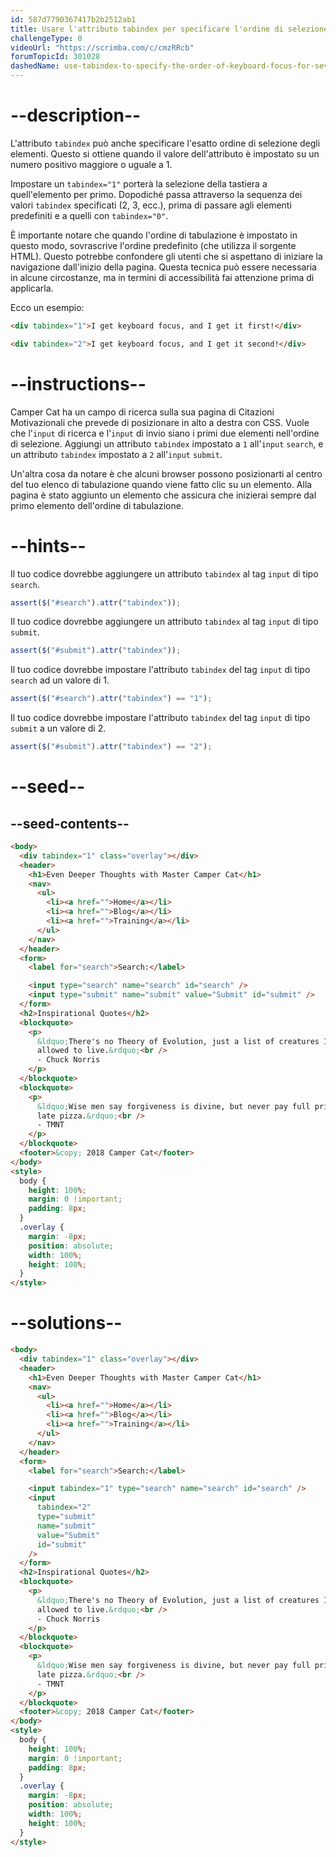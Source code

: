 ```yaml
---
id: 587d7790367417b2b2512ab1
title: Usare l'attributo tabindex per specificare l'ordine di selezione da tastiera per più elementi
challengeType: 0
videoUrl: "https://scrimba.com/c/cmzRRcb"
forumTopicId: 301028
dashedName: use-tabindex-to-specify-the-order-of-keyboard-focus-for-several-elements
---
```


# --description--

L'attributo `tabindex` può anche specificare l'esatto ordine di selezione degli elementi. Questo si ottiene quando il valore dell'attributo è impostato su un numero positivo maggiore o uguale a 1.

Impostare un `tabindex="1"` porterà la selezione della tastiera a quell'elemento per primo. Dopodiché passa attraverso la sequenza dei valori `tabindex` specificati (2, 3, ecc.), prima di passare agli elementi predefiniti e a quelli con `tabindex="0"`.

È importante notare che quando l'ordine di tabulazione è impostato in questo modo, sovrascrive l'ordine predefinito (che utilizza il sorgente HTML). Questo potrebbe confondere gli utenti che si aspettano di iniziare la navigazione dall'inizio della pagina. Questa tecnica può essere necessaria in alcune circostanze, ma in termini di accessibilità fai attenzione prima di applicarla.

Ecco un esempio:

```html
<div tabindex="1">I get keyboard focus, and I get it first!</div>
```

```html
<div tabindex="2">I get keyboard focus, and I get it second!</div>
```

# --instructions--

Camper Cat ha un campo di ricerca sulla sua pagina di Citazioni Motivazionali che prevede di posizionare in alto a destra con CSS. Vuole che l'`input` di ricerca e l'`input` di invio siano i primi due elementi nell'ordine di selezione. Aggiungi un attributo `tabindex` impostato a `1` all'`input` `search`, e un attributo `tabindex` impostato a `2` all'`input` `submit`.

Un'altra cosa da notare è che alcuni browser possono posizionarti al centro del tuo elenco di tabulazione quando viene fatto clic su un elemento. Alla pagina è stato aggiunto un elemento che assicura che inizierai sempre dal primo elemento dell'ordine di tabulazione.

# --hints--

Il tuo codice dovrebbe aggiungere un attributo `tabindex` al tag `input` di tipo `search`.

```js
assert($("#search").attr("tabindex"));
```

Il tuo codice dovrebbe aggiungere un attributo `tabindex` al tag `input` di tipo `submit`.

```js
assert($("#submit").attr("tabindex"));
```

Il tuo codice dovrebbe impostare l'attributo `tabindex` del tag `input` di tipo `search` ad un valore di 1.

```js
assert($("#search").attr("tabindex") == "1");
```

Il tuo codice dovrebbe impostare l'attributo `tabindex` del tag `input` di tipo `submit` a un valore di 2.

```js
assert($("#submit").attr("tabindex") == "2");
```

# --seed--

## --seed-contents--

```html
<body>
  <div tabindex="1" class="overlay"></div>
  <header>
    <h1>Even Deeper Thoughts with Master Camper Cat</h1>
    <nav>
      <ul>
        <li><a href="">Home</a></li>
        <li><a href="">Blog</a></li>
        <li><a href="">Training</a></li>
      </ul>
    </nav>
  </header>
  <form>
    <label for="search">Search:</label>

    <input type="search" name="search" id="search" />
    <input type="submit" name="submit" value="Submit" id="submit" />
  </form>
  <h2>Inspirational Quotes</h2>
  <blockquote>
    <p>
      &ldquo;There's no Theory of Evolution, just a list of creatures I've
      allowed to live.&rdquo;<br />
      - Chuck Norris
    </p>
  </blockquote>
  <blockquote>
    <p>
      &ldquo;Wise men say forgiveness is divine, but never pay full price for
      late pizza.&rdquo;<br />
      - TMNT
    </p>
  </blockquote>
  <footer>&copy; 2018 Camper Cat</footer>
</body>
<style>
  body {
    height: 100%;
    margin: 0 !important;
    padding: 8px;
  }
  .overlay {
    margin: -8px;
    position: absolute;
    width: 100%;
    height: 100%;
  }
</style>
```

# --solutions--

```html
<body>
  <div tabindex="1" class="overlay"></div>
  <header>
    <h1>Even Deeper Thoughts with Master Camper Cat</h1>
    <nav>
      <ul>
        <li><a href="">Home</a></li>
        <li><a href="">Blog</a></li>
        <li><a href="">Training</a></li>
      </ul>
    </nav>
  </header>
  <form>
    <label for="search">Search:</label>

    <input tabindex="1" type="search" name="search" id="search" />
    <input
      tabindex="2"
      type="submit"
      name="submit"
      value="Submit"
      id="submit"
    />
  </form>
  <h2>Inspirational Quotes</h2>
  <blockquote>
    <p>
      &ldquo;There's no Theory of Evolution, just a list of creatures I've
      allowed to live.&rdquo;<br />
      - Chuck Norris
    </p>
  </blockquote>
  <blockquote>
    <p>
      &ldquo;Wise men say forgiveness is divine, but never pay full price for
      late pizza.&rdquo;<br />
      - TMNT
    </p>
  </blockquote>
  <footer>&copy; 2018 Camper Cat</footer>
</body>
<style>
  body {
    height: 100%;
    margin: 0 !important;
    padding: 8px;
  }
  .overlay {
    margin: -8px;
    position: absolute;
    width: 100%;
    height: 100%;
  }
</style>
```
